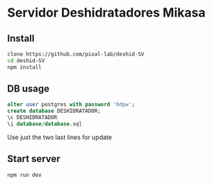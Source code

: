 # Servidor Deshidratadores Mikasa

## Install
```sh
clone https://github.com/pixal-lab/deshid-SV
cd deshid-SV
npm install
```

## DB usage

```sql
alter user postgres with password 'bdpw';
create database DESHIDRATADOR;
\c DESHIDRATADOR
\i database/database.sql
```
Use just the two last lines for update
## Start server
```sh
npm run dev
```
